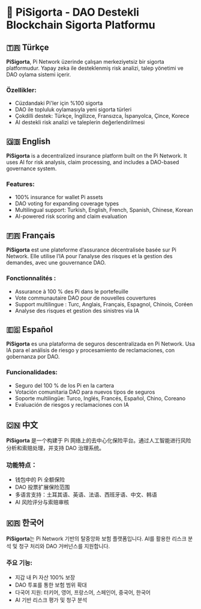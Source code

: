 # 📌 PiSigorta - DAO Destekli Blockchain Sigorta Platformu

## 🇹🇷 Türkçe

**PiSigorta**, Pi Network üzerinde çalışan merkeziyetsiz bir sigorta platformudur. Yapay zeka ile desteklenmiş risk analizi, talep yönetimi ve DAO oylama sistemi içerir.

### Özellikler:
- Cüzdandaki Pi'ler için %100 sigorta
- DAO ile topluluk oylamasıyla yeni sigorta türleri
- Çokdilli destek: Türkçe, İngilizce, Fransızca, İspanyolca, Çince, Korece
- AI destekli risk analizi ve taleplerin değerlendirilmesi

## 🇬🇧 English

**PiSigorta** is a decentralized insurance platform built on the Pi Network. It uses AI for risk analysis, claim processing, and includes a DAO-based governance system.

### Features:
- 100% insurance for wallet Pi assets
- DAO voting for expanding coverage types
- Multilingual support: Turkish, English, French, Spanish, Chinese, Korean
- AI-powered risk scoring and claim evaluation

## 🇫🇷 Français

**PiSigorta** est une plateforme d’assurance décentralisée basée sur Pi Network. Elle utilise l’IA pour l’analyse des risques et la gestion des demandes, avec une gouvernance DAO.

### Fonctionnalités :
- Assurance à 100 % des Pi dans le portefeuille
- Vote communautaire DAO pour de nouvelles couvertures
- Support multilingue : Turc, Anglais, Français, Espagnol, Chinois, Coréen
- Analyse des risques et gestion des sinistres via IA

## 🇪🇸 Español

**PiSigorta** es una plataforma de seguros descentralizada en Pi Network. Usa IA para el análisis de riesgo y procesamiento de reclamaciones, con gobernanza por DAO.

### Funcionalidades:
- Seguro del 100 % de los Pi en la cartera
- Votación comunitaria DAO para nuevos tipos de seguros
- Soporte multilingüe: Turco, Inglés, Francés, Español, Chino, Coreano
- Evaluación de riesgos y reclamaciones con IA

## 🇨🇳 中文

**PiSigorta** 是一个构建于 Pi 网络上的去中心化保险平台。通过人工智能进行风险分析和索赔处理，并支持 DAO 治理系统。

### 功能特点：
- 钱包中的 Pi 全额保险
- DAO 投票扩展保险范围
- 多语言支持：土耳其语、英语、法语、西班牙语、中文、韩语
- AI 风险评分与索赔审核

## 🇰🇷 한국어

**PiSigorta**는 Pi Network 기반의 탈중앙화 보험 플랫폼입니다. AI를 활용한 리스크 분석 및 청구 처리와 DAO 거버넌스를 지원합니다.

### 주요 기능:
- 지갑 내 Pi 자산 100% 보장
- DAO 투표를 통한 보험 범위 확대
- 다국어 지원: 터키어, 영어, 프랑스어, 스페인어, 중국어, 한국어
- AI 기반 리스크 평가 및 청구 분석
